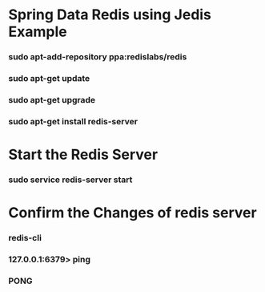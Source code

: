 # Spring Data Redis using Jedis Example





### sudo apt-add-repository ppa:redislabs/redis
### sudo apt-get update
### sudo apt-get upgrade
### sudo apt-get install redis-server






# Start the Redis Server

### sudo service redis-server start





# Confirm the Changes of redis server

### redis-cli 
### 127.0.0.1:6379> ping
### PONG
